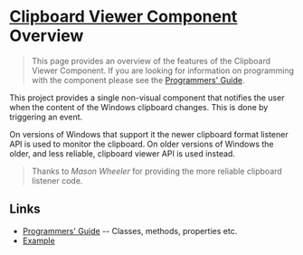 # [Clipboard Viewer Component](../CBView.md)  Overview

> This page provides an overview of the features of the Clipboard Viewer Component. If you are looking for information on programming with the component please see the [Programmers' Guide](./API.md).

This project provides a single non-visual component that notifies the user when the content of the Windows clipboard changes. This is done by triggering an event.

On versions of Windows that support it the newer clipboard format listener API is used to monitor the clipboard. On older versions of Windows the older, and less reliable, clipboard viewer API is used instead.

> Thanks to _Mason Wheeler_ for providing the more reliable clipboard listener code.

## Links

* [Programmers' Guide](./API.md) -- Classes, methods, properties etc.
* [Example](./Example.md)
